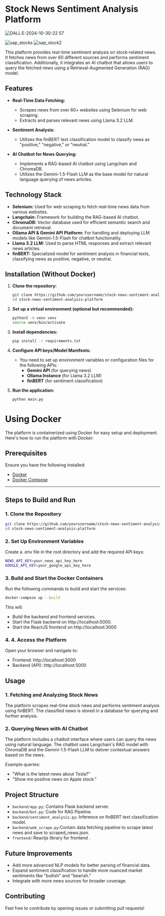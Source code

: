 # Stock News Sentiment Analysis Platform
![DALL·E-2024-10-30-22 57](https://github.com/user-attachments/assets/b2266271-f105-4f4c-a8a4-79c3147d111b)

![sap_stocks](https://github.com/user-attachments/assets/dc342b2e-c589-4f2a-bf9a-b87e8245daa5)
![sap_stock2](https://github.com/user-attachments/assets/810bb33c-d115-41d0-92f5-1fb67005f675)

This platform provides real-time sentiment analysis on stock-related news. It fetches news from over 60 different sources and performs sentiment classification. Additionally, it integrates an AI chatbot that allows users to query the fetched news using a Retrieval-Augmented Generation (RAG) model.

## Features
- **Real-Time Data Fetching:** 
  - Scrapes news from over 60+ websites using Selenium for web scraping.
  - Extracts and parses relevant news using Llama 3.2 LLM.

  
- **Sentiment Analysis:** 
  - Utilizes the finBERT text classification model to classify news as "positive," "negative," or "neutral."

- **AI Chatbot for News Querying:**
  - Implements a RAG-based AI chatbot using Langchain and ChromaDB.
  - Utilizes the Gemini-1.5-Flash LLM as the base model for natural language querying of news articles.

## Technology Stack

- **Selenium:** Used for web scraping to fetch real-time news data from various websites.
- **Langchain:** Framework for building the RAG-based AI chatbot.
- **ChromaDB:** Vector database used for efficient semantic search and document retrieval.
- **Ollama API & Gemini API Platform:** For handling and deploying LLM models like Gemini-1.5-Flash for chatbot functionality.
- **Llama 3.2 LLM:** Used to parse HTML responses and extract relevant news articles.
- **finBERT:** Specialized model for sentiment analysis in financial texts, classifying news as positive, negative, or neutral.

## Installation (Without Docker)

1. **Clone the repository:**
   ```bash
   git clone https://github.com/yourusername/stock-news-sentiment-analysis-platform.git
   cd stock-news-sentiment-analysis-platform
   ```

2. **Set up a virtual environment (optional but recommended):**
   ```bash
   python3 -m venv venv
   source venv/bin/activate
   ```

3. **Install dependencies:**
   ```bash
   pip install -r requirements.txt
   ```

4. **Configure API keys/Model Manifests:**
   - You need to set up environment variables or configuration files for the following APIs:
     - **Gemini API** (for querying news)
     - **Ollama Instance** (for Llama 3.2 LLM)
     - **finBERT** (for sentiment classification)

5. **Run the application:**
   ```bash
   python main.py
   ```
# Using Docker

The platform is containerized using Docker for easy setup and deployment. Here's how to run the platform with Docker:

## Prerequisites

Ensure you have the following installed:

- [Docker](https://docs.docker.com/get-docker/)
- [Docker Compose](https://docs.docker.com/compose/install/)

---

## Steps to Build and Run

### 1. Clone the Repository
```bash
git clone https://github.com/yourusername/stock-news-sentiment-analysis-platform.git
cd stock-news-sentiment-analysis-platform
```

### 2. Set Up Environment Variables
  Create a .env file in the root directory and add the required API keys:
```bash
NEWS_API_KEY=your_news_api_key_here
GOOGLE_API_KEY=your_google_api_key_here
```

### 3. Build and Start the Docker Containers
  Run the following commands to build and start the services:
```bash
docker-compose up --build
```
This will:
- Build the backend and frontend services.
- Start the Flask backend on http://localhost:5000.
- Start the ReactJS frontend on http://localhost:3000

### 4. 4. Access the Platform
  Open your browser and navigate to:
- Frontend: http://localhost:3000
- Backend (API): http://localhost:5000

## Usage

### 1. **Fetching and Analyzing Stock News**
   The platform scrapes real-time stock news and performs sentiment analysis using finBERT. The classified news is stored in a database for querying and further analysis.

### 2. **Querying News with AI Chatbot**
   The platform includes a chatbot interface where users can query the news using natural language. The chatbot uses Langchain's RAG model with ChromaDB and the Gemini-1.5-Flash LLM to deliver contextual answers based on the news.

   Example queries:
   - "What is the latest news about Tesla?"
   - "Show me positive news on Apple stock."

## Project Structure

- `backend/app.py`: Contains Flask backend server.
- `backend/bot.py`: Code for RAG Pipeline.
- `backend/sentiment_analysis.py`: Inference on finBERT text classification model.
- `backend/web_scrape.py`:Contain data fetching pipeline to scrape latest news and save to scraped_news.json.
- `frontend/`:Reactjs library for frontend .

## Future Improvements

- Add more advanced NLP models for better parsing of financial data.
- Expand sentiment classification to handle more nuanced market sentiments like "bullish" and "bearish."
- Integrate with more news sources for broader coverage.

## Contributing

Feel free to contribute by opening issues or submitting pull requests!
